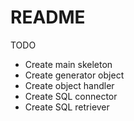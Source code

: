 # README #

TODO
* Create main skeleton
* Create generator object
* Create object handler
* Create SQL connector
* Create SQL retriever